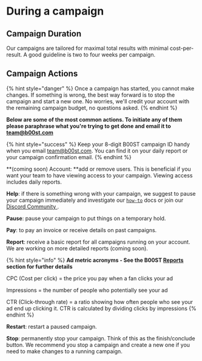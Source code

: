 # During a campaign

## Campaign Duration

Our campaigns are tailored for maximal total results with minimal cost-per-result. A good guideline is two to four weeks per campaign.

## Campaign Actions

{% hint style="danger" %}
Once a campaign has started, you cannot make changes. If something is wrong, the best way forward is to stop the campaign and start a new one. No worries, we'll credit your account with the remaining campaign budget, no questions asked.&#x20;
{% endhint %}

**Below are some of the most common actions. To initiate any of them please paraphrase what you're trying to get done and email it to **[**team@b00st.com**](mailto:team@b00st.com)****

{% hint style="success" %}
Keep your 8-digit B00ST campaign ID handy when you email [team@b00st.com](mailto:team@b00st.com). You can find it on your daily report or your campaign confirmation email.&#x20;
{% endhint %}

**(coming soon) Account: **add or remove users. This is beneficial if you want your team to have viewing access to your campaign. Viewing access includes daily reports.&#x20;

**Help**: if there is something wrong with your campaign, we suggest to pause your campaign immediately and investigate our [`how-to`](https://www.b00st.com) docs or join our [Discord Community ](https://discord.com/invite/twpSQ9FtZ4).&#x20;

**Pause**: pause your campaign to put things on a temporary hold.&#x20;

**Pay**: to pay an invoice or receive details on past campaigns.

**Report**: receive a basic report for all campaigns running on your account. We are working on more detailed reports (coming soon).

{% hint style="info" %}
**Ad metric acronyms - See the B00ST **[**Reports**](../reports.md)** section for further details**

CPC (Cost per click) = the price you pay when a fan clicks your ad

Impressions = the number of people who potentially see your ad

CTR (Click-through rate) = a ratio showing how often people who see your ad end up clicking it. CTR is calculated by dividing clicks by impressions
{% endhint %}

**Restart**: restart a paused campaign.&#x20;

**Stop**: permanently stop your campaign. Think of this as the finish/conclude button. We recommend you stop a campaign and create a new one if you need to make changes to a running campaign.  &#x20;
